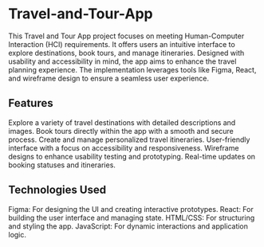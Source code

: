 # Travel-and-Tour-App
This Travel and Tour App project focuses on meeting Human-Computer Interaction (HCI) requirements. It offers users an intuitive interface to explore destinations, book tours, and manage itineraries. Designed with usability and accessibility in mind, the app aims to enhance the travel planning experience. The implementation leverages tools like Figma, React, and wireframe design to ensure a seamless user experience.

## Features
Explore a variety of travel destinations with detailed descriptions and images.
Book tours directly within the app with a smooth and secure process.
Create and manage personalized travel itineraries.
User-friendly interface with a focus on accessibility and responsiveness.
Wireframe designs to enhance usability testing and prototyping.
Real-time updates on booking statuses and itineraries.

## Technologies Used
Figma: For designing the UI and creating interactive prototypes.
React: For building the user interface and managing state.
HTML/CSS: For structuring and styling the app.
JavaScript: For dynamic interactions and application logic.

